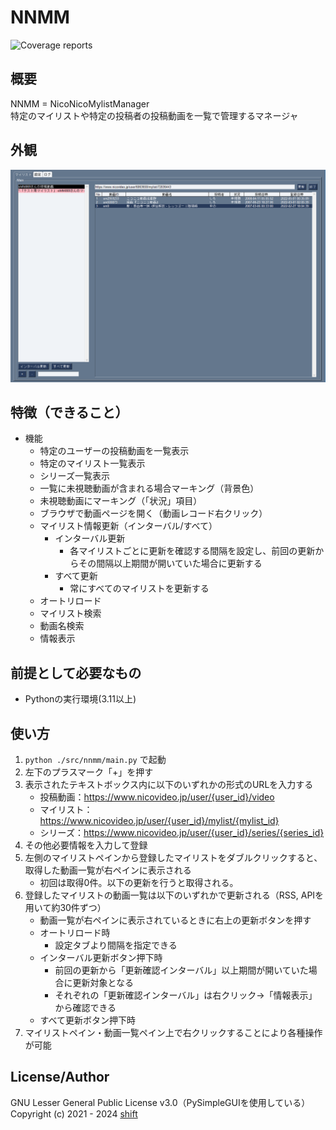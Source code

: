 # NNMM

![Coverage reports](https://img.shields.io/endpoint?url=https://gist.githubusercontent.com/shift4869/ad61760f15c4a67a5c421cf479e3c7e7/raw/02_NNMM.json)

## 概要
NNMM = NicoNicoMylistManager  
特定のマイリストや特定の投稿者の投稿動画を一覧で管理するマネージャ


## 外観
![外観](./image/外観.png)


## 特徴（できること）
- 機能
    - 特定のユーザーの投稿動画を一覧表示
    - 特定のマイリスト一覧表示
    - シリーズ一覧表示
    - 一覧に未視聴動画が含まれる場合マーキング（背景色）
    - 未視聴動画にマーキング（「状況」項目）
    - ブラウザで動画ページを開く（動画レコード右クリック）
    - マイリスト情報更新（インターバル/すべて）
        - インターバル更新
            - 各マイリストごとに更新を確認する間隔を設定し、前回の更新からその間隔以上期間が開いていた場合に更新する
        - すべて更新
            - 常にすべてのマイリストを更新する
    - オートリロード
    - マイリスト検索
    - 動画名検索
    - 情報表示


## 前提として必要なもの
- Pythonの実行環境(3.11以上)


## 使い方
1. `python ./src/nnmm/main.py` で起動
1. 左下のプラスマーク「+」を押す
1. 表示されたテキストボックス内に以下のいずれかの形式のURLを入力する
    - 投稿動画：https://www.nicovideo.jp/user/{user_id}/video
    - マイリスト：https://www.nicovideo.jp/user/{user_id}/mylist/{mylist_id}
    - シリーズ：https://www.nicovideo.jp/user/{user_id}/series/{series_id}
1. その他必要情報を入力して登録
1. 左側のマイリストペインから登録したマイリストをダブルクリックすると、取得した動画一覧が右ペインに表示される
    - 初回は取得0件。以下の更新を行うと取得される。
1. 登録したマイリストの動画一覧は以下のいずれかで更新される（RSS, APIを用いて約30件ずつ）
    - 動画一覧が右ペインに表示されているときに右上の更新ボタンを押す
    - オートリロード時
        - 設定タブより間隔を指定できる
    - インターバル更新ボタン押下時
        - 前回の更新から「更新確認インターバル」以上期間が開いていた場合に更新対象となる
        - それぞれの「更新確認インターバル」は右クリック→「情報表示」から確認できる
    - すべて更新ボタン押下時
1. マイリストペイン・動画一覧ペイン上で右クリックすることにより各種操作が可能


## License/Author
GNU Lesser General Public License v3.0（PySimpleGUIを使用している）  
Copyright (c) 2021 - 2024 [shift](https://twitter.com/_shift4869)  



